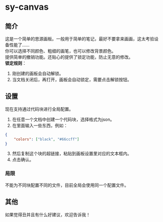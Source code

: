 # sy-canvas
## 简介
这是一个简单的思源画板。一般用于简单的笔记，最好不要拿来画画，这太考验设备性能了……  
你可以选择不同颜色、粗细的画笔，也可以修改背景颜色。  
提供简单的撤销功能。还贴心的提供了锁定功能，防止无意的修改。  
**锁定规则**：  
1. 刚创建的画板会自动解锁。
2. 当文档关闭后，再打开，画板会自动锁定，需要点击解锁按钮。

## 设置
现在支持通过代码块进行全局配置。  
1. 在任意一个文档中创建一个代码块，选择格式为json。  
2. 在里面输入一些东西，例如：

```json
{
    "colors": ["black", "#66ccff"]
}
```
3. 然后复制这个块的超链接，粘贴到画板设置里对应的文本框内。  
4. 点击确认。
### 局限
不能为不同块配置不同的文件，目前全局会使用同一个配置文件。

## 其他
如果觉得丑并且有什么好建议，欢迎告诉我！